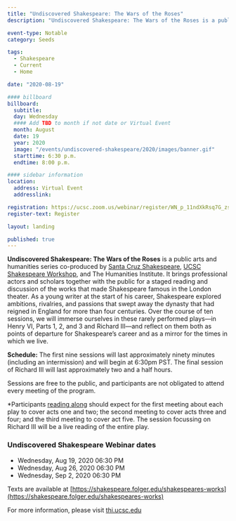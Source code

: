 ```yaml
---
title: "Undiscovered Shakespeare: The Wars of the Roses"
description: "Undiscovered Shakespeare: The Wars of the Roses is a public arts and humanities series that brings professional actors and scholars together with the public for live readings and discussion of the works that made Shakespeare famous in the London theater."

event-type: Notable
category: Seeds

tags:
  - Shakespeare
  - Current
  - Home

date: "2020-08-19"

#### billboard
billboard:
  subtitle: 
  day: Wednesday
  #### Add TBD to month if not date or Virtual Event
  month: August
  date: 19
  year: 2020
  image: "/events/undiscovered-shakespeare/2020/images/banner.gif"
  starttime: 6:30 p.m.
  endtime: 8:00 p.m.

#### sidebar information
location:
  address: Virtual Event
  addresslink: 

registration: https://ucsc.zoom.us/webinar/register/WN_p_11ndXkRsq7G_zsFnjN4Q
register-text: Register

layout: landing

published: true
---
```


**Undiscovered Shakespeare: The Wars of the Roses** is a public arts and humanities series co-produced by [Santa Cruz Shakespeare](https://www.santacruzshakespeare.org/), [UCSC Shakespeare Workshop](https://thi.ucsc.edu/centers/shakespeare-workshop/), and The Humanities Institute. It brings professional actors and scholars together with the public for a staged reading and discussion of the works that made Shakespeare famous in the London theater. As a young writer at the start of his career, Shakespeare explored ambitions, rivalries, and passions that swept away the dynasty that had reigned in England for more than four centuries. Over the course of ten sessions, we will immerse ourselves in these rarely performed plays—in Henry VI, Parts 1, 2, and 3 and Richard III—and reflect on them both as points of departure for Shakespeare’s career and as a mirror for the times in which we live.

**Schedule:** The first nine sessions will last approximately ninety minutes (including an intermission) and will begin at 6:30pm PST. The final session of Richard III will last approximately two and a half hours.

Sessions are free to the public, and participants are not obligated to attend every meeting of the program.

*Participants [reading along](https://shakespeare.folger.edu/shakespeares-works/) should expect for the first meeting about each play to cover acts one and two; the second meeting to cover acts three and four; and the third meeting to cover act five. The session focussing on Richard III will be a live reading of the entire play.

### Undiscovered Shakespeare Webinar dates

<!-- - Wednesday, Jul 1, 2020 06:30 PM
- Wednesday, Jul 8, 2020 06:30 PM
- Wednesday, Jul 15, 2020 06:30 PM
- Wednesday, Jul 22, 2020 06:30 PM
- Wednesday, Jul 29, 2020 06:30 PM
- Wednesday, Aug 5, 2020 06:30 PM
- Wednesday, Aug 12, 2020 06:30 PM -->
- Wednesday, Aug 19, 2020 06:30 PM
- Wednesday, Aug 26, 2020 06:30 PM
- Wednesday, Sep 2, 2020 06:30 PM

Texts are available at
[https://shakespeare.folger.edu/shakespeares-works](https://shakespeare.folger.edu/shakespeares-works)

For more information, please visit [thi.ucsc.edu](https://thi.ucsc.edu)

